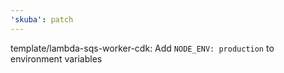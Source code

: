 ```yaml
---
'skuba': patch
---
```


template/lambda-sqs-worker-cdk: Add `NODE_ENV: production` to environment variables
